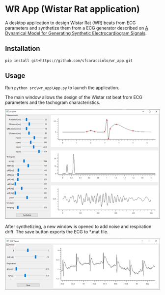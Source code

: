 # WR App (Wistar Rat application)
A desktop application to design Wistar Rat (WR) beats from ECG parameters and synthetize them from a ECG generator described on [A Dynamical Model for Generating Synthetic
Electrocardiogram Signals](https://ieeexplore.ieee.org/document/1186732).

## Installation

```
pip install git+https://github.com/sfcaracciolo/wr_app.git
```

## Usage
Run `python src\wr_app\App.py` to launch the application. 

The main window allows the design of the Wistar rat beat from ECG parameters and the tachogram characteristics.

![Main window](/screenshots/main.png)

After synthetizing, a new window is opened to add noise and respiration drift. The save button exports the ECG to *.mat file.

![Main window](/screenshots/viewer.png)
